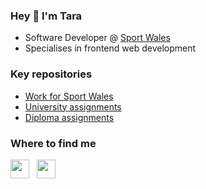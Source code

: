 ### Hey 👋 I'm Tara

- Software Developer @ [Sport Wales](https://github.com/Sport-Wales)
- Specialises in frontend web development
  
### Key repositories

- [Work for Sport Wales](https://github.com/stars/TaraRhoseyn/lists/work-for-sport-wales)
- [University assignments](https://github.com/stars/TaraRhoseyn/lists/university-assignments)
- [Diploma assignments](https://github.com/stars/TaraRhoseyn/lists/diploma-assignments)


### Where to find me 

<a target="_blank" href="https://www.linkedin.com/in/tara-rhoseyn-2102ba151/"><img height="30" src="https://github.com/singhkshitij/singhkshitij/blob/master/linkedin.png?raw=true"></a>&nbsp;&nbsp;
<a target="_blank" href="https://twitter.com/TaraRhoseyn"><img height="30" src="https://github.com/singhkshitij/singhkshitij/blob/master/twitter.png?raw=true"></a>&nbsp;&nbsp;


